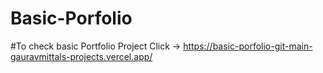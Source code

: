 # Basic-Porfolio
#To check basic Portfolio Project Click ->
https://basic-porfolio-git-main-gauravmittals-projects.vercel.app/
